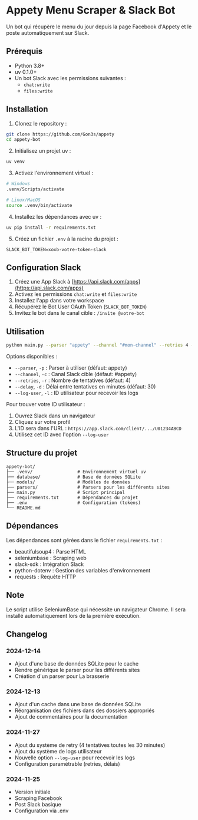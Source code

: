 # Appety Menu Scraper & Slack Bot

Un bot qui récupère le menu du jour depuis la page Facebook d'Appety et le poste automatiquement sur Slack.

## Prérequis

- Python 3.8+
- uv 0.1.0+
- Un bot Slack avec les permissions suivantes :
  - `chat:write`
  - `files:write`

## Installation

1. Clonez le repository :
```bash
git clone https://github.com/Gon3s/appety
cd appety-bot
```

2. Initialisez un projet uv :
```bash
uv venv
```

3. Activez l'environnement virtuel :
```bash
# Windows
.venv/Scripts/activate

# Linux/MacOS
source .venv/bin/activate
```

4. Installez les dépendances avec uv :
```bash
uv pip install -r requirements.txt
```

5. Créez un fichier `.env` à la racine du projet :
```env
SLACK_BOT_TOKEN=xoxb-votre-token-slack
```

## Configuration Slack

1. Créez une App Slack à [https://api.slack.com/apps](https://api.slack.com/apps)
2. Activez les permissions `chat:write` et `files:write`
3. Installez l'app dans votre workspace
4. Récupérez le Bot User OAuth Token (`SLACK_BOT_TOKEN`)
5. Invitez le bot dans le canal cible : `/invite @votre-bot`

## Utilisation

```bash
python main.py --parser "appety" --channel "#mon-channel" --retries 4 --delay 30 --log-user "@U1234567"
```

Options disponibles :
- `--parser`, `-p` : Parser à utiliser (défaut: appety)
- `--channel`, `-c` : Canal Slack cible (défaut: #appety)
- `--retries`, `-r` : Nombre de tentatives (défaut: 4)
- `--delay`, `-d` : Délai entre tentatives en minutes (défaut: 30)
- `--log-user`, `-l` : ID utilisateur pour recevoir les logs

Pour trouver votre ID utilisateur :
1. Ouvrez Slack dans un navigateur
2. Cliquez sur votre profil
3. L'ID sera dans l'URL : `https://app.slack.com/client/.../U01234ABCD`
4. Utilisez cet ID avec l'option `--log-user`

## Structure du projet

```
appety-bot/
├── .venv/                 # Environnement virtuel uv
├── database/              # Base de données SQLite
├── models/                # Modèles de données
├── parsers/               # Parsers pour les différents sites
├── main.py                # Script principal
├── requirements.txt       # Dépendances du projet
├── .env                   # Configuration (tokens)
└── README.md
```

## Dépendances

Les dépendances sont gérées dans le fichier `requirements.txt` :
- beautifulsoup4 : Parse HTML
- seleniumbase : Scraping web
- slack-sdk : Intégration Slack
- python-dotenv : Gestion des variables d'environnement
- requests : Requête HTTP

## Note

Le script utilise SeleniumBase qui nécessite un navigateur Chrome. Il sera installé automatiquement lors de la première exécution.

## Changelog

### 2024-12-14
- Ajout d'une base de données SQLite pour le cache
- Rendre générique le parser pour les différents sites
- Création d'un parser pour La brasserie

### 2024-12-13
- Ajout d'un cache dans une base de données SQLite
- Réorganisation des fichiers dans des dossiers appropriés
- Ajout de commentaires pour la documentation

### 2024-11-27
- Ajout du système de retry (4 tentatives toutes les 30 minutes)
- Ajout du système de logs utilisateur
- Nouvelle option `--log-user` pour recevoir les logs
- Configuration paramétrable (retries, délais)

### 2024-11-25
- Version initiale
- Scraping Facebook
- Post Slack basique
- Configuration via .env
